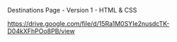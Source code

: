 Destinations Page - Version 1 - HTML & CSS

https://drive.google.com/file/d/15Ra1M0SYIe2nusdcTK-D04kXFhPOo8PB/view
